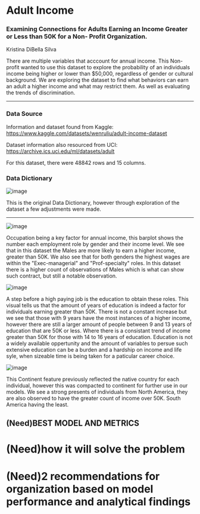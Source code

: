# Adult Income


### Examining Connections for Adults Earning an Income Greater or Less than 50K for a Non- Profit Organization.
Kristina DiBella Silva

There are multiple variables that acccount for annual income. This Non-profit wanted to use this dataset to explore the probability of an individuals income being higher or lower than $50,000, regardless of gender or cultural background. We are exploring the dataset to find what behaviors can earn an adult a higher income and what may restrict them. As well as evaluating the trends of discrimination.

___

### Data Source
Information and dataset found from Kaggle:
https://www.kaggle.com/datasets/wenruliu/adult-income-dataset

Dataset information also resourced from UCI: 
https://archive.ics.uci.edu/ml/datasets/adult

For this dataset, there were 48842 rows and 15 columns.

### Data Dictionary
![image](https://github.com/KDiBSilva/Adult_Income/assets/122838459/762eb71a-7554-461d-b533-67d0f7206dcf)

This is the original Data Dictionary, however through exploration of the dataset a few adjustments were made. 
___


![image](https://github.com/KDiBSilva/Adult_Income/assets/122838459/c2665885-fec9-4ff1-baac-031578e6ee0f)

Occupation being a key factor for annual income, this barplot shows the number each employment role by gender and their income level. We see that in this dataset the Males are more likely to earn a higher income, greater than 50K. We also see that for both genders the highest wages are within the "Exec-managerial" and "Prof-specialty" roles. In this dataset there is a higher count of observations of Males which is what can show such contract, but still a notable observation. 


![image](https://github.com/KDiBSilva/Adult_Income/assets/122838459/c0723d2f-5138-4844-979b-30bfdc201336)

A step before a high paying job is the education to obtain these roles. This visual tells us that the amount of years of education is indeed a factor for individuals earning greater than 50K. There is not a constant increase but we see that those with 9 years have the most instances of a higher income, however there are still a larger amount of people between 9 and 13 years of education that are 50K or less. Where there is a consistant trend of income greater than 50K for those with 14 to 16 years of education. Education is not a widely available oppertunity and the amount of variables to persue such extensive education can be a burden and a hardship on income and life syle, when sizeable time is being taken for a paticular career choice.   


![image](https://github.com/KDiBSilva/Adult_Income/assets/122838459/52218210-c21b-4c17-a779-9c5b2878bc1b)

This Continent feature previously reflected the native country for each individual, however this was compacted to continent for further use in our models. We see a strong presents of individuals from North America, they are also observed to have the greater count of income over 50K. South America having the least. 

## (Need)BEST MODEL AND METRICS

# (Need)how it will solve the problem

# (Need)2 recommendations for organization based on model performance and analytical findings

